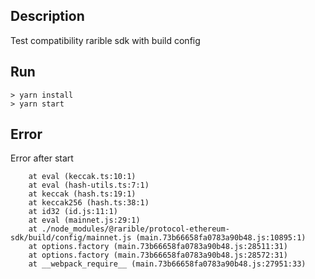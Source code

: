## Description

Test compatibility rarible sdk with build config

## Run 
```
> yarn install
> yarn start
```

## Error

Error after start
``` Uncaught TypeError: createKeccakHash is not a function
    at eval (keccak.ts:10:1)
    at eval (hash-utils.ts:7:1)
    at keccak (hash.ts:19:1)
    at keccak256 (hash.ts:38:1)
    at id32 (id.js:11:1)
    at eval (mainnet.js:29:1)
    at ./node_modules/@rarible/protocol-ethereum-sdk/build/config/mainnet.js (main.73b66658fa0783a90b48.js:10895:1)
    at options.factory (main.73b66658fa0783a90b48.js:28511:31)
    at options.factory (main.73b66658fa0783a90b48.js:28572:31)
    at __webpack_require__ (main.73b66658fa0783a90b48.js:27951:33)
```

